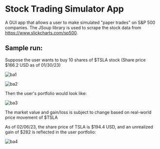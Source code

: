 # Stock Trading Simulator App
A GUI app that allows a user to make simulated "paper trades" on S&P 500 companies. The JSoup library is used to scrape the stock data from https://www.slickcharts.com/sp500.

## Sample run:

Suppose the user wants to buy 10 shares of $TSLA stock (Share price $166.2 USD as of 01/30/23)

![ba1](https://user-images.githubusercontent.com/105755993/215632577-79ab68ac-e43c-463f-b9ed-730cc27637b6.PNG)

![ba2](https://user-images.githubusercontent.com/105755993/215632586-2f7669e2-ea1d-4ba3-bde3-dfadd3eeefec.PNG)

Then the user's portfolio would look like:

![ba3](https://user-images.githubusercontent.com/105755993/215632591-a5e9badb-7307-429d-a97f-59989df45ffc.PNG)

The market value and gain/loss is subject to change based on real-world price movement of $TSLA

As of 02/06/23, the share price of TSLA is $194.4 USD, and an unrealized gain of $282 is reflected in the user portfolio: 


![ba4](https://user-images.githubusercontent.com/105755993/217099581-8185e3dd-998c-4c26-8388-f5c62f2c32f3.PNG)
